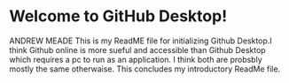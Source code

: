 # Welcome to GitHub Desktop!

ANDREW MEADE
This is my ReadME file for initializing Github Desktop.I think Github online is more sueful and accessible than Github Desktop which requires a pc to run as an application. I think both are probsbly mostly the same otherwaise. 
This concludes my introductory ReadMe file.
